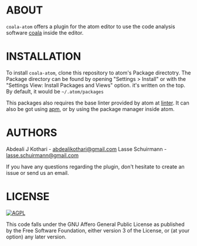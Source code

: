 ABOUT
=====

`coala-atom` offers a plugin for the atom editor to use the code analysis
software [coala](https://github.com/coala-analyzer/coala-atom) inside the
editor.

INSTALLATION
============

To install `coala-atom`, clone this repository to atom's Package directotry.
The Package directory can be found by opening "Settings > Install" or with the
"Settings View: Install Packages and Views" option. it's written on the top.
By default, it would be `~/.atom/packages`

This packages also requires the base linter provided by atom at
[linter](https://github.com/atom-community/linter). It can also be got using
[apm](https://atom.io/packages/linter), or by using
the package manager inside atom.

AUTHORS
=======

Abdeali J Kothari - <abdealikothari@gmail.com>
Lasse Schuirmann - <lasse.schuirmann@gmail.com>

If you have any questions regarding the plugin, don't hesitate
to create an issue or send us an email.

LICENSE
=======

[![AGPL](https://img.shields.io/github/license/coala-analyzer/coala.svg)](https://www.gnu.org/licenses/agpl-3.0.html)

This code falls under the GNU Affero General Public License as
published by the Free Software Foundation, either version 3 of
the License, or (at your option) any later version.
